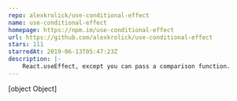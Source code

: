 ```yaml
---
repo: alexkrolick/use-conditional-effect
name: use-conditional-effect
homepage: https://npm.im/use-conditional-effect
url: https://github.com/alexkrolick/use-conditional-effect
stars: 111
starredAt: 2019-06-13T05:47:23Z
description: |-
    React.useEffect, except you can pass a comparison function.
---
```


[object Object]
